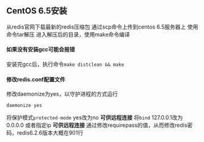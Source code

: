 ## CentOS 6.5安装
从redis官网下载最新的redis压缩包
通过scp命令上传到centos 6.5服务器上
使用命令tar解压
进入解压后的目录，使用make命令编译


#### 如果没有安装gcc可能会报错
安装完gcc后，执行命令`make distclean && make`

#### 修改redis.conf配置文件

修改daemonize为yes，以守护进程的方式运行
```
daemonize yes
```

将保护模式`protected-mode` yes改为no **可供远程连接**
将`bind` 127.0.0.1改为 0.0.0.0 或者指定ip **可供远程连接**
通过修改requirepass的值，从而修改redis密码，redis6.2.6版本大概在901行
